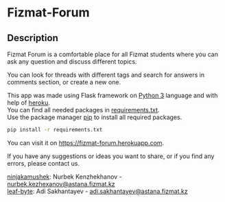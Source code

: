 # Fizmat-Forum

## Description
Fizmat Forum is a comfortable place for all Fizmat students where you can ask any question and discuss different topics.

You can look for threads with different tags and search for answers in comments section, or create a new one.

This app was made using Flask framework on [Python 3](https://python.org) language and with help of [heroku](https://heroku.com).  
You can find all needed packages in [requirements.txt](https://github.com/ninjakamushek/Fizmat-Forum/blob/master/requirements.txt).  
Use the package manager [pip](https://pip.pypa.io/en/stable/) to install all required packages.
```bash
pip install -r requirements.txt
```

You can visit it on https://fizmat-forum.herokuapp.com.

If you have any suggestions or ideas you want to share, or if you find any errors, please contact us.  
  
[ninjakamushek](https://github.com/ninjakamushek): Nurbek Kenzhekhanov - nurbek.kezhexanov@astana.fizmat.kz  
[leaf-byte](https://github.com/leaf-byte): Adi Sakhantayev - adi.sakhantayev@astana.fizmat.kz

